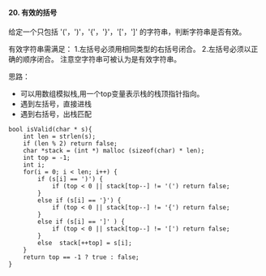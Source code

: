 #### 20. 有效的括号

给定一个只包括 '('，')'，'{'，'}'，'['，']' 的字符串，判断字符串是否有效。

有效字符串需满足：
  1.左括号必须用相同类型的右括号闭合。
  2.左括号必须以正确的顺序闭合。
注意空字符串可被认为是有效字符串。


思路：
* 可以用数组模拟栈,用一个top变量表示栈的栈顶指针指向。
* 遇到左括号，直接进栈
* 遇到右括号，出栈匹配

```
bool isValid(char * s){
    int len = strlen(s);
    if (len % 2) return false;
    char *stack = (int *) malloc (sizeof(char) * len);
    int top = -1;
    int i;
    for(i = 0; i < len; i++) {
        if (s[i] == ')') {
            if (top < 0 || stack[top--] != '(') return false;
        }
        else if (s[i] == '}') {
            if (top < 0 || stack[top--] != '{') return false;
        }
        else if (s[i] == ']' ) {
            if (top < 0 || stack[top--] != '[') return false;
        }
        else  stack[++top] = s[i];
    }
    return top == -1 ? true : false;
}
```
